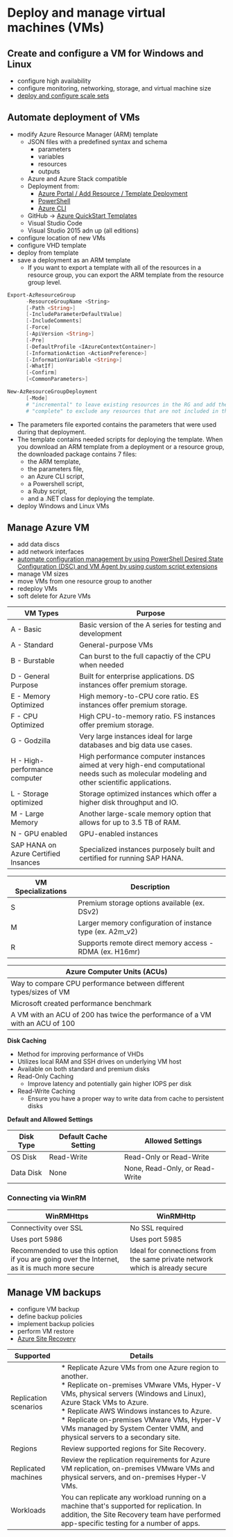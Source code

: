 # Deploy and manage virtual machines (VMs)

## Create and configure a VM for Windows and Linux

* configure high availability
* configure monitoring, networking, storage, and virtual machine size
* [deploy and configure scale sets](https://blogs.technet.microsoft.com/tangent_thoughts/2016/08/25/got-vm-scale-sets-aka-msazurevmss/)

## Automate deployment of VMs

* modify Azure Resource Manager (ARM) template
  * JSON files with a predefined syntax and schema
    * parameters
    * variables
    * resources
    * outputs
  * Azure and Azure Stack compatible
  * Deployment from:
    * [Azure Portal / Add Resource / Template Deployment](https://docs.microsoft.com/en-us/azure/azure-resource-manager/templates/quickstart-create-templates-use-the-portal?toc=%2Fazure%2Fvirtual-machines%2Fwindows%2Ftoc.json)
    * [PowerShell](https://docs.microsoft.com/en-us/azure/virtual-machines/windows/tutorial-manage-vm?toc=%2Fazure%2Fvirtual-machines%2Fwindows%2Ftoc.json)
    * [Azure CLI](https://docs.microsoft.com/en-us/azure/virtual-machines/windows/quick-create-cli)
  * GitHub -> [Azure QuickStart Templates](https://github.com/Azure/AzureStack-QuickStart-Templates)
  * Visual Studio Code
  * Visual Studio 2015 adn up (all editions)
* configure location of new VMs
* configure VHD template
* deploy from template
* save a deployment as an ARM template
  * If you want to export a template with all of the resources in a resource group, you can export the ARM template from the resource group level.

```Powershell
Export-AzResourceGroup
      -ResourceGroupName <String>
      [-Path <String>]
      [-IncludeParameterDefaultValue]
      [-IncludeComments]
      [-Force]
      [-ApiVersion <String>]
      [-Pre]
      [-DefaultProfile <IAzureContextContainer>]
      [-InformationAction <ActionPreference>]
      [-InformationVariable <String>]
      [-WhatIf]
      [-Confirm]
      [<CommonParameters>]
```

```Powershell
New-AzResourceGroupDeployment
      [-Mode]
      # "incremental" to leave existing resources in the RG and add the resources in the template to the RG
      # "complete" to exclude any resources that are not included in the template so that they are deleted
```

  * The parameters file exported contains the parameters that were used during that deployment.
  * The template contains needed scripts for deploying the template. When you download an ARM template from a deployment or a resource group, the downloaded package contains 7 files:
    * the ARM template,
    * the parameters file,
    * an Azure CLI script,
    * a Powershell script,
    * a Ruby script,
    * and a .NET class for deploying the template.
* deploy Windows and Linux VMs

## Manage Azure VM

* add data discs
* add network interfaces
* [automate configuration management by using PowerShell Desired State Configuration (DSC) and VM Agent by using custom script extensions](https://docs.microsoft.com/en-us/azure/virtual-machines/extensions/dsc-template)
* manage VM sizes
* move VMs from one resource group to another
* redeploy VMs
* soft delete for Azure VMs

| VM Types | Purpose |
|----|----|
| A - Basic | Basic version of the A series for testing and development |
| A - Standard | General-purpose VMs |
| B - Burstable | Can burst to the full capactiy of the CPU when needed |
| D - General Purpose | Built for enterprise applications. DS instances offer premium storage. |
| E - Memory Optimized | High memory-to-CPU core ratio. ES instances offer premium storage. |
| F - CPU Optimized | High CPU-to-memory ratio. FS instances offer premium storage. |
| G - Godzilla | Very large instances ideal for large databases and big data use cases. |
| H - High-performance computer | High performance computer instances aimed at very high-end computational needs such as molecular modeling and other scientific applications. |
| L - Storage optimized | Storage optimized instances which offer a higher disk throughput and IO. |
| M - Large Memory | Another large-scale memory option that allows for up to 3.5 TB of RAM. |
| N - GPU enabled | GPU-enabled instances |
| SAP HANA on Azure Certified Insances | Specialized instances purposely built and certified for running SAP HANA. |

| VM Specializations | Description |
|----|----|
| S | Premium storage options available (ex. DSv2) |
| M | Larger memory configuration of instance type (ex. A2m_v2) |
| R | Supports remote direct memory access - RDMA (ex. H16mr) |

| Azure Computer Units (ACUs) |
|----|
| Way to compare CPU performance between different types/sizes of VM |
| Microsoft created performance benchmark |
| A VM with an ACU of 200 has twice the performance of a VM with an ACU of 100 |

**Disk Caching**
* Method for improving performance of VHDs
* Utilizes local RAM and SSH drives on underlying VM host
* Available on both standard and premium disks
* Read-Only Caching
  - Improve latency and potentially gain higher IOPS per disk
* Read-Write Caching
  - Ensure you have a proper way to write data from cache to persistent disks

**Default and Allowed Settings**

| Disk Type | Default Cache Setting | Allowed Settings |
|----|----|----|
| OS Disk | Read-Write | Read-Only or Read-Write |
| Data Disk | None | None, Read-Only, or Read-Write |

### Connecting via WinRM

| WinRMHttps | WinRMHttp |
|----|----|
| Connectivity over SSL | No SSL required |
| Uses port 5986 | Uses port 5985 |
| Recommended to use this option if you are going over the Internet, as it is much more secure | Ideal for connections from the same private network which is already secure |

## Manage VM backups

* configure VM backup
* define backup policies
* implement backup policies
* perform VM restore
* [Azure Site Recovery](https://docs.microsoft.com/en-us/azure/site-recovery/site-recovery-overview)

| Supported | Details |
|----|----|
| Replication scenarios | * Replicate Azure VMs from one Azure region to another. <br/>* Replicate on-premises VMware VMs, Hyper-V VMs, physical servers (Windows and Linux), Azure Stack VMs to Azure.<br/>* Replicate AWS Windows instances to Azure.<br/>* Replicate on-premises VMware VMs, Hyper-V VMs managed by System Center VMM, and physical servers to a secondary site.|
| Regions | Review supported regions for Site Recovery. |
| Replicated machines | Review the replication requirements for Azure VM replication, on-premises VMware VMs and physical servers, and on-premises Hyper-V VMs. |
| Workloads | You can replicate any workload running on a machine that's supported for replication. In addition, the Site Recovery team have performed app-specific testing for a number of apps. |

